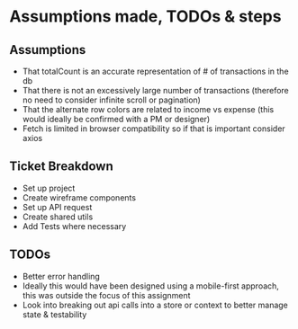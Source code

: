 # Assumptions made, TODOs & steps

## Assumptions
- That totalCount is an accurate representation of # of transactions in the db
- That there is not an excessively large number of transactions (therefore no need to consider infinite scroll or pagination)
- That the alternate row colors are related to income vs expense (this would ideally be confirmed with a PM or designer)
- Fetch is limited in browser compatibility so if that is important consider axios


## Ticket Breakdown
- Set up project
- Create wireframe components
- Set up API request
- Create shared utils
- Add Tests where necessary

## TODOs
- Better error handling
- Ideally this would have been designed using a mobile-first approach, this was outside the focus of this assignment
- Look into breaking out api calls into a store or context to better manage state & testability
